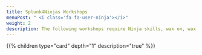```yaml
---
title: Splunk4Ninjas Workshops
menuPost: " <i class='fa fa-user-ninja'></i>"
weight: 2
description: The following workshops require Ninja skills, wax on, wax off.
---
```


{{% children type="card" depth="1" description="true" %}}

